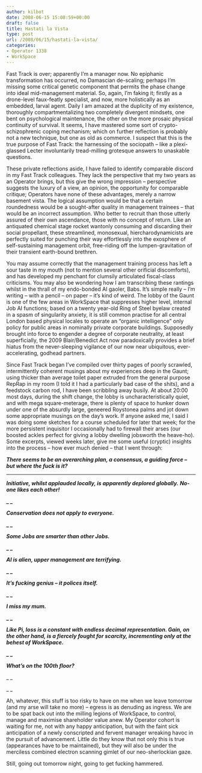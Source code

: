 ```yaml
---
author: kilbot
date: 2008-06-15 15:08:59+00:00
draft: false
title: Hastati la Vista
type: post
url: /2008/06/15/hastati-la-vista/
categories:
- Operator 1338
- WorkSpace
---
```


Fast Track is over; apparently I’m a manager now. No epiphanic transformation has occurred, no Damascian de-scaling; perhaps I’m missing some critical genetic component that permits the phase change into ideal mid-management material. So, again, I’m faking it; firstly as a drone-level faux-featly specialist, and now, more holistically as an embedded, larval agent. Daily I am amazed at the duplicity of my existence, thoroughly compartmentalizing two completely divergent mindsets, one bent on psychological maintenance, the other on the more prosaic physical continuity of survival. It seems, I have mastered some sort of crypto-schizophrenic coping mechanism; which on further reflection is probably not a new technique, but one as old as commerce. I suspect that this is the true purpose of Fast Track: the harnessing of the sociopath – like a plexi-glassed Lecter involuntarily tread-milling grotesque answers to unaskable questions.

These private reflections aside, I have failed to identify comparable discord in my Fast Track colleagues. They lack the perspective that my two years as an Operator brings, but this give the wrong impression – perspective suggests the luxury of a view, an opinion, the opportunity for comparable critique; Operators have none of these advantages, merely a narrow basement vista. The logical assumption would be that a certain roundedness would be a sought-after quality in management trainees – that would be an incorrect assumption. Who better to recruit than those utterly assured of their own ascendance, those with no concept of return. Like an antiquated chemical stage rocket wantonly consuming and discarding their social propellant, these streamlined, monosexual, hiercharodynamicists are perfectly suited for punching their way effortlessly into the exosphere of self-sustaining management orbit, free-riding off the lumpen-gravitation of their transient earth-bound brethren.

You may assume correctly that the management training process has left a sour taste in my mouth (not to mention several other orificial discomforts), and has developed my penchant for clumsily articulated fiscal-class criticisms. You may also be wondering how I am transcribing these rantings whilst in the thrall of my endo-bonded AI gaoler, Babs. It’s simple really – I’m writing – with a pencil – on paper – it’s kind of weird. The lobby of the Gaunt is one of the few areas in WorkSpace that suppresses higher level, internal Job AI functions; based on a twenty year-old Ring of Steel byelaw created in a spasm of singularity anxiety, it is still common practise for all central London based physical locales to operate an “organic intelligence” only policy for public areas in nominally private corporate buildings. Supposedly brought into force to engender a degree of corporate neutrality, at least superficially, the 2009 Blair/Benedict Act now paradoxically provides a brief hiatus from the never-sleeping vigilance of our now near ubiquitous, ever-accelerating, godhead partners.

Since Fast Track began I’ve compiled over thirty pages of poorly scrawled, intermittently coherent musings about my experiences deep in the Gaunt; using thicker than average toilet paper extruded from the general purpose RepRap in my room (I told it I had a particularly bad case of the shits), and a feedstock carbon rod, I have been scribbling away busily. At about 20:00 most days, during the shift change, the lobby is uncharacteristically quiet, and with mega square-meterage, there is plenty of space to hunker down under one of the absurdly large, geneered Roystonea palms and jot down some appropriate musings on the day’s work. If anyone asked me, I said I was doing some sketches for a course scheduled for later that week; for the more persistent inquisitor I occasionally had to firewall their arses (our boosted ackles perfect for giving a lobby dwelling jobsworth the heave-ho). Some excerpts, viewed weeks later, give me some useful (cryptic) insights into the process – how ever much denied – that I went through:

**_There seems to be an overarching plan, a consensus, a guiding force – but where the fuck is it?_**

** **

**_Initiative, whilst applauded locally, is apparently deplored globally._**
**_No-one likes each other!_**

**_ _**

**_Conservation does not apply to everyone._**

**_ _**

**_Some Jobs are smarter than other Jobs._**

**_ _**

**_AI is alien, upper management are terrifying._**

**_ _**

**_It’s fucking genius – it polices itself._**

**_ _**

**_I miss my mum._**

**_ _**

**_Like Pi, loss is a constant with endless decimal representation. Gain, on the other hand, is a fiercely fought for scarcity, incrementing only at the behest of WorkSpace._**

**_ _**

**_What’s on the 100th floor?_**

_ _

_ _


Ah, whatever, this stuff is too risky to have on me when we leave tomorrow (and my arse will take no more) – egress is as denuding as ingress. We are to be spat back out into the milling legions of WorkSpace, to control, manage and maximise shareholder value anew. My Operator cohort is waiting for me, not with any happy anticipation, but with the faint sick anticipation of a newly conscripted and fervent manager wreaking havoc in the pursuit of advancement. Little do they know that not only this is true (appearances have to be maintained), but they will also be under the merciless combined electron scanning gimlet of our neo-sherlockian gaze.

Still, going out tomorrow night, going to get fucking hammered.
